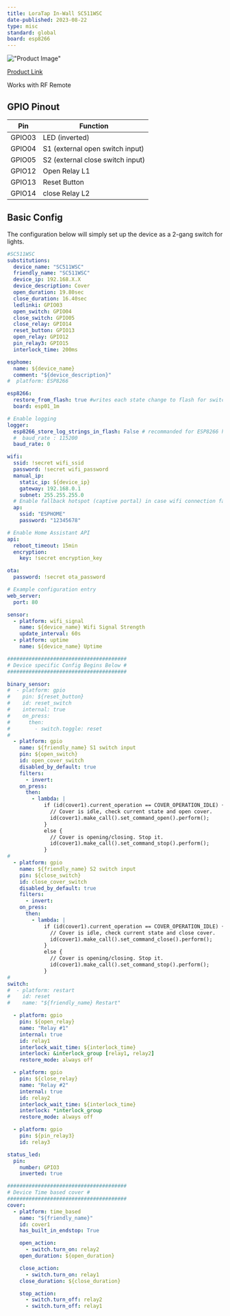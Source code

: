 ```yaml
---
title: LoraTap In-Wall SC511WSC
date-published: 2023-08-22
type: misc
standard: global
board: esp8266
---
```


!["Product Image"](image.png "Product Image")

[Product Link](https://www.loratap.com/tuya-smart-life-wifi-curtain-blind-switch-module-with-remote-for-roller-shutter-electric-motor-google-home-aelxa-echo-smart-home-p0109.html)

Works with RF Remote

## GPIO Pinout

| Pin    | Function                   |
| ------ | -------------------------- |
| GPIO03 | LED (inverted)             |
| GPIO04 | S1 (external open switch input) |
| GPIO05 | S2 (external close switch input) |
| GPIO12 | Open Relay L1                   |
| GPIO13 | Reset Button                     |
| GPIO14 | close Relay L2                   |

## Basic Config

The configuration below will simply set up the device as a 2-gang switch for lights.

```yaml
#SC511WSC
substitutions:
  device_name: "SC511WSC"
  friendly_name: "SC511WSC"
  device_ip: 192.168.X.X
  device_description: Cover
  open_duration: 19.80sec
  close_duration: 16.40sec
  ledlinki: GPIO03
  open_switch: GPIO04
  close_switch: GPIO05
  close_relay: GPIO14
  reset_button: GPIO13
  open_relay: GPIO12
  pin_relay3: GPIO15
  interlock_time: 200ms

esphome:
  name: ${device_name}
  comment: "${device_description}"
#  platform: ESP8266

esp8266:
  restore_from_flash: true #writes each state change to flash for switch or light with restore_mode: RESTORE_DEFAULT_OFF/ON, see https://esphome.io/components/esphome.html#esp8266-restore-from-flash
  board: esp01_1m

# Enable logging
logger:
  esp8266_store_log_strings_in_flash: False # recommanded for ESP8266 https://esphome.io/components/sensor/custom.html
  #  baud_rate : 115200
  baud_rate: 0

wifi:
  ssid: !secret wifi_ssid
  password: !secret wifi_password
  manual_ip:
    static_ip: ${device_ip}
    gateway: 192.168.0.1
    subnet: 255.255.255.0
  # Enable fallback hotspot (captive portal) in case wifi connection fails
  ap:
    ssid: "ESPHOME"
    password: "12345678"

# Enable Home Assistant API
api:
  reboot_timeout: 15min
  encryption:
    key: !secret encryption_key

ota:
  password: !secret ota_password

# Example configuration entry
web_server:
  port: 80

sensor:
  - platform: wifi_signal
    name: ${device_name} Wifi Signal Strength
    update_interval: 60s
  - platform: uptime
    name: ${device_name} Uptime

#######################################
# Device specific Config Begins Below #
#######################################

binary_sensor:
#  - platform: gpio
#    pin: ${reset_button}
#    id: reset_switch
#    internal: true
#    on_press:
#      then:
#        - switch.toggle: reset
#
  - platform: gpio
    name: ${friendly_name} S1 switch input
    pin: ${open_switch}
    id: open_cover_switch
    disabled_by_default: true
    filters:
      - invert:
    on_press:
      then:
        - lambda: |
            if (id(cover1).current_operation == COVER_OPERATION_IDLE) {
              // Cover is idle, check current state and open cover.
              id(cover1).make_call().set_command_open().perform();
            }
            else {
              // Cover is opening/closing. Stop it.
              id(cover1).make_call().set_command_stop().perform();
            }
#
  - platform: gpio
    name: ${friendly_name} S2 switch input
    pin: ${close_switch}
    id: close_cover_switch
    disabled_by_default: true
    filters:
      - invert:
    on_press:
      then:
        - lambda: |
            if (id(cover1).current_operation == COVER_OPERATION_IDLE) {
              // Cover is idle, check current state and close cover.
              id(cover1).make_call().set_command_close().perform();
            }
            else {
              // Cover is opening/closing. Stop it.
              id(cover1).make_call().set_command_stop().perform();
            }
#
switch:
#  - platform: restart
#    id: reset
#    name: "${friendly_name} Restart"

  - platform: gpio
    pin: ${open_relay}
    name: "Relay #1"
    internal: true
    id: relay1
    interlock_wait_time: ${interlock_time}
    interlock: &interlock_group [relay1, relay2]
    restore_mode: always off

  - platform: gpio
    pin: ${close_relay}
    name: "Relay #2"
    internal: true
    id: relay2
    interlock_wait_time: ${interlock_time}
    interlock: *interlock_group
    restore_mode: always off

  - platform: gpio
    pin: ${pin_relay3}
    id: relay3

status_led:
  pin:
    number: GPIO3
    inverted: true

#######################################
# Device Time based cover #
#######################################
cover:
  - platform: time_based
    name: "${friendly_name}"
    id: cover1
    has_built_in_endstop: True

    open_action:
      - switch.turn_on: relay2
    open_duration: ${open_duration}

    close_action:
      - switch.turn_on: relay1
    close_duration: ${close_duration}

    stop_action:
      - switch.turn_off: relay2
      - switch.turn_off: relay1
```
